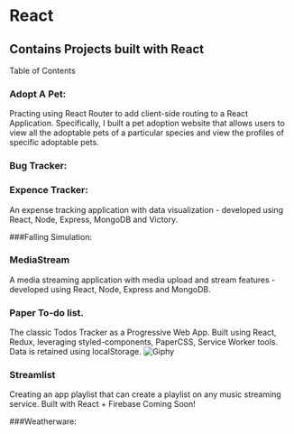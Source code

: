 # React
## Contains Projects built with React
Table of Contents

### Adopt A Pet: 
Practing using React Router to add client-side routing to a React Application. Specifically, 
I built a pet adoption website that allows users to view all the adoptable pets of a particular species and view the profiles of specific adoptable pets.

### Bug Tracker:

### Expence Tracker:
An expense tracking application with data visualization - developed using React, Node, Express, MongoDB and Victory.

###Falling Simulation:

### MediaStream
A media streaming application with media upload and stream features - developed using React, Node, Express and MongoDB.

### Paper To-do list.
The classic Todos Tracker as a Progressive Web App. Built using React, Redux, leveraging styled-components, PaperCSS, Service Worker tools. Data is retained using localStorage.
![Giphy](https://media.giphy.com/media/26DNeo2xDmfj3plbW/giphy.gif)

### Streamlist 
Creating an app playlist that can create a playlist on any music streaming service. Built with React + Firebase Coming Soon!

###Weatherware:
